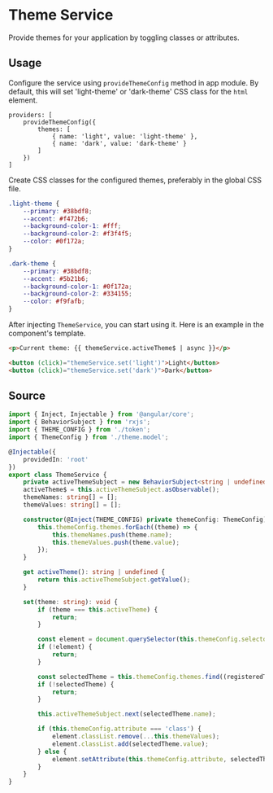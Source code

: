 # Theme Service

Provide themes for your application by toggling classes or attributes.

## Usage

Configure the service using `provideThemeConfig` method in app module. By default, this will set
'light-theme' or 'dark-theme' CSS class for the `html` element.

<ngs-code-block-with-header file-name="app.module.ts">

```
providers: [
    provideThemeConfig({
        themes: [
            { name: 'light', value: 'light-theme' },
            { name: 'dark', value: 'dark-theme' }
        ]
    })
]
```

</ngs-code-block-with-header>

Create CSS classes for the configured themes, preferably in the global CSS file.

<ngs-code-block-with-header>

```css
.light-theme {
    --primary: #38bdf8;
    --accent: #f472b6;
    --background-color-1: #fff;
    --background-color-2: #f3f4f5;
    --color: #0f172a;
}

.dark-theme {
    --primary: #38bdf8;
    --accent: #5b21b6;
    --background-color-1: #0f172a;
    --background-color-2: #334155;
    --color: #f9fafb;
}
```

</ngs-code-block-with-header>

After injecting `ThemeService`, you can start using it. Here is an example in the
component's template.

<ngs-code-block-with-header>

```html
<p>Current theme: {{ themeService.activeTheme$ | async }}</p>

<button (click)="themeService.set('light')">Light</button>
<button (click)="themeService.set('dark')">Dark</button>
```

</ngs-code-block-with-header>

## Source

<ngs-code-block-with-header file-name="theme.service.ts">

```typescript
import { Inject, Injectable } from '@angular/core';
import { BehaviorSubject } from 'rxjs';
import { THEME_CONFIG } from './token';
import { ThemeConfig } from './theme.model';

@Injectable({
    providedIn: 'root'
})
export class ThemeService {
    private activeThemeSubject = new BehaviorSubject<string | undefined>(undefined);
    activeTheme$ = this.activeThemeSubject.asObservable();
    themeNames: string[] = [];
    themeValues: string[] = [];

    constructor(@Inject(THEME_CONFIG) private themeConfig: ThemeConfig) {
        this.themeConfig.themes.forEach((theme) => {
            this.themeNames.push(theme.name);
            this.themeValues.push(theme.value);
        });
    }

    get activeTheme(): string | undefined {
        return this.activeThemeSubject.getValue();
    }

    set(theme: string): void {
        if (theme === this.activeTheme) {
            return;
        }

        const element = document.querySelector(this.themeConfig.selector);
        if (!element) {
            return;
        }

        const selectedTheme = this.themeConfig.themes.find((registeredTheme) => registeredTheme.name === theme);
        if (!selectedTheme) {
            return;
        }

        this.activeThemeSubject.next(selectedTheme.name);

        if (this.themeConfig.attribute === 'class') {
            element.classList.remove(...this.themeValues);
            element.classList.add(selectedTheme.value);
        } else {
            element.setAttribute(this.themeConfig.attribute, selectedTheme.value);
        }
    }
}
```

</ngs-code-block-with-header>
